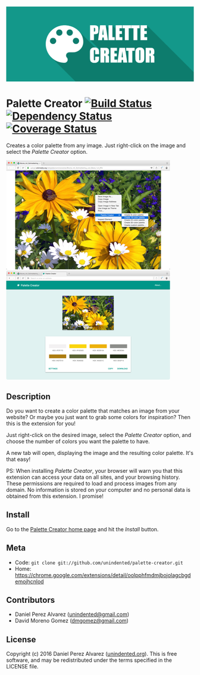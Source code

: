 ![Palette Creator](src/assets/promo_1400.png)

# Palette Creator [![Build Status](https://img.shields.io/travis/unindented/palette-creator.svg)](http://travis-ci.org/unindented/palette-creator) [![Dependency Status](https://img.shields.io/gemnasium/unindented/palette-creator.svg)](https://gemnasium.com/unindented/palette-creator) [![Coverage Status](https://img.shields.io/coveralls/unindented/palette-creator.svg)](https://coveralls.io/r/unindented/palette-creator)

Creates a color palette from any image. Just right-click on the image and select the *Palette Creator* option.

![Right-click on an image...](src/assets/screenshot_small_1.png) ![And get your palette of colors!](src/assets/screenshot_small_2.png)


## Description

Do you want to create a color palette that matches an image from your website? Or maybe you just want to grab some colors for inspiration? Then this is the extension for you!

Just right-click on the desired image, select the *Palette Creator* option, and choose the number of colors you want the palette to have.

A new tab will open, displaying the image and the resulting color palette. It's that easy!

PS: When installing *Palette Creator*, your browser will warn you that this extension can access your data on all sites, and your browsing history. These permissions are required to load and process images from any domain. No information is stored on your computer and no personal data is obtained from this extension. I promise!


## Install

Go to the [Palette Creator home page](https://chrome.google.com/extensions/detail/oolpphfmdmjbojolagcbgdemojhcnlod) and hit the *Install* button.


## Meta

* Code: `git clone git://github.com/unindented/palette-creator.git`
* Home: <https://chrome.google.com/extensions/detail/oolpphfmdmjbojolagcbgdemojhcnlod>


## Contributors

* Daniel Perez Alvarez ([unindented@gmail.com](mailto:unindented@gmail.com))
* David Moreno Gomez ([dmgomez@gmail.com](mailto:dmgomez@gmail.com))


## License

Copyright (c) 2016 Daniel Perez Alvarez ([unindented.org](https://unindented.org/)). This is free software, and may be redistributed under the terms specified in the LICENSE file.
